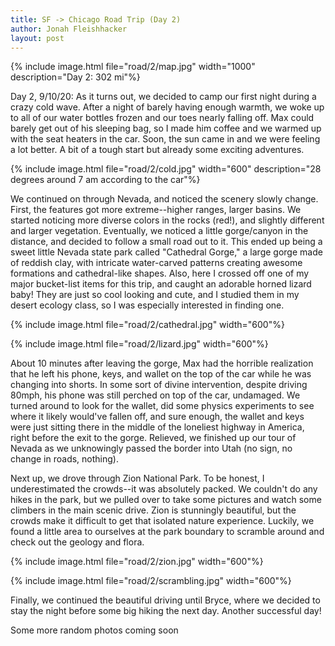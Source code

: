 ```yaml
---
title: SF -> Chicago Road Trip (Day 2)
author: Jonah Fleishhacker
layout: post
---
```


{% include image.html file="road/2/map.jpg" width="1000" description="Day 2: 302 mi"%}

Day 2, 9/10/20: As it turns out, we decided to camp our first night during a crazy cold wave. After a night of barely having enough warmth, we woke up to all of our water bottles frozen and our toes nearly falling off. Max could barely get out of his sleeping bag, so I made him coffee and we warmed up with the seat heaters in the car. Soon, the sun came in and we were feeling a lot better. A bit of a tough start but already some exciting adventures.

{% include image.html file="road/2/cold.jpg" width="600" description="28 degrees around 7 am according to the car"%}

We continued on through Nevada, and noticed the scenery slowly change. First, the features got more extreme--higher ranges, larger basins. We started noticing more diverse colors in the rocks (red!), and slightly different and larger vegetation. Eventually, we noticed a little gorge/canyon in the distance, and decided to follow a small road out to it. This ended up being a sweet little Nevada state park called "Cathedral Gorge," a large gorge made of reddish clay, with intricate water-carved patterns creating awesome formations and cathedral-like shapes. Also, here I crossed off one of my major bucket-list items for this trip, and caught an adorable horned lizard baby! They are just so cool looking and cute, and I studied them in my desert ecology class, so I was especially interested in finding one.

{% include image.html file="road/2/cathedral.jpg" width="600"%}

{% include image.html file="road/2/lizard.jpg" width="600"%}

About 10 minutes after leaving the gorge, Max had the horrible realization that he left his phone, keys, and wallet on the top of the car while he was changing into shorts. In some sort of divine intervention, despite driving 80mph, his phone was still perched on top of the car, undamaged. We turned around to look for the wallet, did some physics experiments to see where it likely would've fallen off, and sure enough, the wallet and keys were just sitting there in the middle of the loneliest highway in America, right before the exit to the gorge. Relieved, we finished up our tour of Nevada as we unknowingly passed the border into Utah (no sign, no change in roads, nothing). 

Next up, we drove through Zion National Park. To be honest, I underestimated the crowds--it was absolutely packed. We couldn't do any hikes in the park, but we pulled over to take some pictures and watch some climbers in the main scenic drive. Zion is stunningly beautiful, but the crowds make it difficult to get that isolated nature experience. Luckily, we found a little area to ourselves at the park boundary to scramble around and check out the geology and flora.

{% include image.html file="road/2/zion.jpg" width="600"%}

{% include image.html file="road/2/scrambling.jpg" width="600"%}


Finally, we continued the beautiful driving until Bryce, where we decided to stay the night before some big hiking the next day. Another successful day!

Some more random photos coming soon
